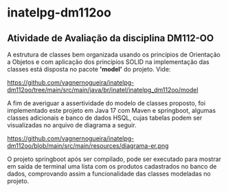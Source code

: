 # inatelpg-dm112oo

## Atividade de Avaliação da disciplina DM112-OO

A estrutura de classes bem organizada usando os princípios de Orientação a Objetos e com aplicação dos princípios SOLID na implementação das classes está disposta no pacote **'model'** do projeto. Vide:

https://github.com/vagnernogueira/inatelpg-dm112oo/tree/main/src/main/java/br/inatel/inatelpg_dm112oo/model

A fim de averiguar a assertividade do modelo de classes proposto, foi implementado este projeto em Java 17 com Maven e springboot, algumas classes adicionais e banco de dados HSQL, cujas tabelas podem ser visualizadas no arquivo de diagrama a seguir.

https://github.com/vagnernogueira/inatelpg-dm112oo/blob/main/src/main/resources/diagrama-er.png


O projeto springboot após ser compilado, pode ser executado para mostrar em saída de terminal uma lista com os produtos cadastrados no banco de dados, comprovando assim a funcionalidade das classes modeladas no projeto.
